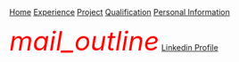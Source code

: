 <!DOCTYPE html>
<html>
<meta charset="UTF-8">
<meta name="viewport" content="width=device-width, initial-scale=1">
<link rel="stylesheet" href="/w3css/3/w3.css">
<body>

<!-- Navigation -->
<nav class="w3-bar w3-black">
  <a href="#home" class="w3-button w3-bar-item">Home</a>
  <a href="#Experience" class="w3-button w3-bar-item">Experience</a>
  <a href="#Project" class="w3-button w3-bar-item">Project</a>
  <a href="#Qualification" class="w3-button w3-bar-item">Qualification</a>
  <a href="#Personal Information" class="w3-button w3-bar-item">Personal Information</a>
</nav>


<footer class="w3-container w3-padding-64 w3-center w3-black w3-xlarge">
  <p class="w3-medium">
    <i class="material-icons" style="font-size:48px;color:red">mail_outline</i>
   <a href="https://www.linkedin.com/in/bhuwanagrawal/" target="_blank">Linkedin Profile</a>
    
  </p>
</footer>


</body>
</html>
